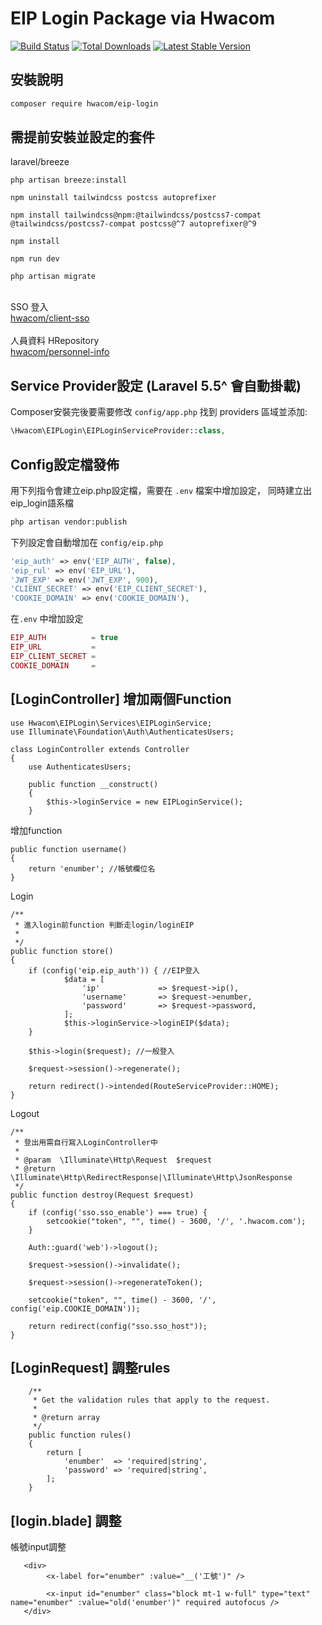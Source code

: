 # EIP Login Package via Hwacom

<a href="https://github.com/mozielin/Client-SSO/actions"><img src="https://github.com/mozielin/Client-SSO/workflows/PHP Composer/badge.svg" alt="Build Status"></a>
[![Total Downloads](http://poser.pugx.org/hwacom/client-sso/downloads)](https://packagist.org/packages/hwacom/client-sso)
[![Latest Stable Version](http://poser.pugx.org/hwacom/client-sso/v)](https://packagist.org/packages/hwacom/client-sso)

## 安裝說明

```bash
composer require hwacom/eip-login
```

## 需提前安裝並設定的套件

laravel/breeze

```
php artisan breeze:install
```

```
npm uninstall tailwindcss postcss autoprefixer
```

```
npm install tailwindcss@npm:@tailwindcss/postcss7-compat @tailwindcss/postcss7-compat postcss@^7 autoprefixer@^9
```

```
npm install
```

```
npm run dev
```

```
php artisan migrate
```

<br>SSO 登入<br>
<a href="https://github.com/HwacomService/SSO-Client">hwacom/client-sso</a>
<br><br>人員資料 HRepository<br>
<a href="https://github.com/HwacomService/Personnel-Info">hwacom/personnel-info</a>

## Service Provider設定 (Laravel 5.5^ 會自動掛載)

Composer安裝完後要需要修改 `config/app.php` 找到 providers 區域並添加:

```php
\Hwacom\EIPLogin\EIPLoginServiceProvider::class,
```

## Config設定檔發佈

用下列指令會建立eip.php設定檔，需要在 `.env` 檔案中增加設定， 同時建立出eip_login語系檔

```bash
php artisan vendor:publish
```

下列設定會自動增加在 `config/eip.php`

```php
'eip_auth' => env('EIP_AUTH', false),
'eip_rul' => env('EIP_URL'),
'JWT_EXP' => env('JWT_EXP', 900),
'CLIENT_SECRET' => env('EIP_CLIENT_SECRET'),
'COOKIE_DOMAIN' => env('COOKIE_DOMAIN'),
```

在`.env` 中增加設定

```php
EIP_AUTH          = true
EIP_URL           = 
EIP_CLIENT_SECRET =
COOKIE_DOMAIN     =
```

## [LoginController] 增加兩個Function

```
use Hwacom\EIPLogin\Services\EIPLoginService;
use Illuminate\Foundation\Auth\AuthenticatesUsers;
```

```
class LoginController extends Controller
{
    use AuthenticatesUsers;

    public function __construct()
    {
        $this->loginService = new EIPLoginService();
    }
```

增加function

```
public function username()
{
    return 'enumber'; //帳號欄位名
}
```

Login

```
/**
 * 進入login前function 判斷走login/loginEIP
 *
 */
public function store()
{
    if (config('eip.eip_auth')) { //EIP登入
            $data = [
                'ip'             => $request->ip(),
                'username'       => $request->enumber,
                'password'       => $request->password,
            ];
            $this->loginService->loginEIP($data);
    }
    
    $this->login($request); //一般登入

    $request->session()->regenerate();

    return redirect()->intended(RouteServiceProvider::HOME);
}
```

Logout

```
/**
 * 登出用需自行寫入LoginController中
 *
 * @param  \Illuminate\Http\Request  $request
 * @return \Illuminate\Http\RedirectResponse|\Illuminate\Http\JsonResponse
 */
public function destroy(Request $request)
{
    if (config('sso.sso_enable') === true) {
        setcookie("token", "", time() - 3600, '/', '.hwacom.com');
    }

    Auth::guard('web')->logout();

    $request->session()->invalidate();

    $request->session()->regenerateToken();
    
    setcookie("token", "", time() - 3600, '/', config('eip.COOKIE_DOMAIN'));

    return redirect(config("sso.sso_host"));
}
```

## [LoginRequest] 調整rules

```
    /**
     * Get the validation rules that apply to the request.
     *
     * @return array
     */
    public function rules()
    {
        return [
            'enumber'  => 'required|string',
            'password' => 'required|string',
        ];
    }
```

## [login.blade] 調整

帳號input調整

```
   <div>
        <x-label for="enumber" :value="__('工號')" />
    
        <x-input id="enumber" class="block mt-1 w-full" type="text" name="enumber" :value="old('enumber')" required autofocus />
   </div>
```